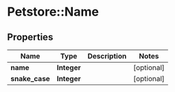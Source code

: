 # Petstore::Name

## Properties
Name | Type | Description | Notes
------------ | ------------- | ------------- | -------------
**name** | **Integer** |  | [optional] 
**snake_case** | **Integer** |  | [optional] 


